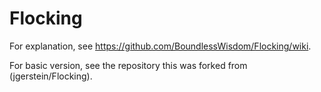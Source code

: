 Flocking
========
For explanation, see https://github.com/BoundlessWisdom/Flocking/wiki.


For basic version, see the repository this was forked from (jgerstein/Flocking).
